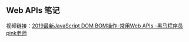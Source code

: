 ## Web APIs 笔记

视频链接：[2019最新JavaScript DOM BOM操作-常用Web APIs -黑马程序员pink老师](https://www.bilibili.com/video/av56979338/?p=10)

